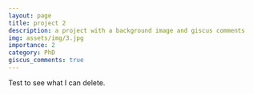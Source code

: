 ```yaml
---
layout: page
title: project 2
description: a project with a background image and giscus comments
img: assets/img/3.jpg
importance: 2
category: PhD
giscus_comments: true
---
```


Test to see what I can delete.
